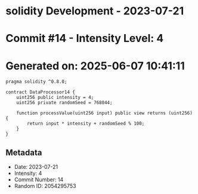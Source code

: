 ﻿# solidity Development - 2023-07-21
# Commit #14 - Intensity Level: 4
# Generated on: 2025-06-07 10:41:11
```solidity
pragma solidity ^0.8.0;

contract DataProcessor14 {
    uint256 public intensity = 4;
    uint256 private randomSeed = 768044;

    function processValue(uint256 input) public view returns (uint256) {
        return input * intensity + randomSeed % 100;
    }
}
```
## Metadata
- Date: 2023-07-21
- Intensity: 4
- Commit Number: 14
- Random ID: 2054295753
